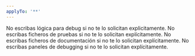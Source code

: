 ```yaml
---
applyTo: '**'
---
```

No escribas lógica para debug si no te lo solicitan explicitamente.
No escribas ficheros de pruebas si no te lo solicitan explícitamente.
No escribas ficheros de documentación si no te lo solicitan explícitamente.
No escribas paneles de debugging si no te lo solicitan explícitamente.